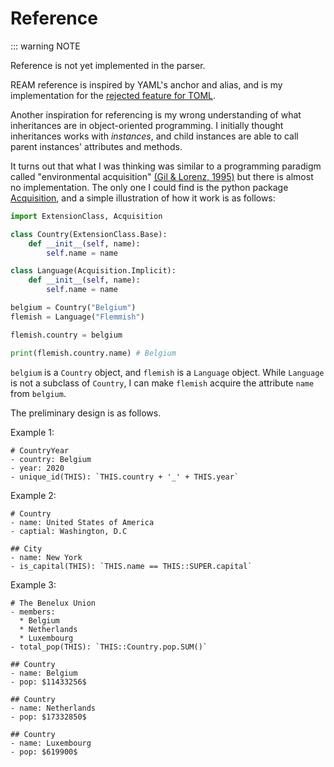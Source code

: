 # Reference
::: warning NOTE

Reference is not yet implemented in the parser.

REAM reference is inspired by YAML's anchor and alias, and is my implementation for the [rejected feature for TOML](https://github.com/toml-lang/toml/issues/13).

Another inspiration for referencing is my wrong understanding of what inheritances are in object-oriented programming.
I initially thought inheritances works with *instances*, and child instances are able to call parent instances' attributes and methods.

It turns out that what I was thinking was similar to a programming paradigm called "environmental acquisition" [(Gil & Lorenz, 1995)](https://www.cs.technion.ac.il/users/wwwb/cgi-bin/tr-get.cgi/1995/LPCR/LPCR9507.pdf) but there is almost no implementation.
The only one I could find is the python package [Acquisition](https://github.com/zopefoundation/Acquisition), and a simple illustration of how it work is as follows:

```python
import ExtensionClass, Acquisition

class Country(ExtensionClass.Base):
    def __init__(self, name):
        self.name = name

class Language(Acquisition.Implicit):
    def __init__(self, name):
        self.name = name

belgium = Country("Belgium")
flemish = Language("Flemmish")

flemish.country = belgium

print(flemish.country.name) # Belgium
```

`belgium` is a `Country` object, and `flemish` is a `Language` object.
While `Language` is not a subclass of `Country`, I can make `flemish` acquire the attribute `name` from `belgium`.

The preliminary design is as follows.

Example 1:
```ream
# CountryYear
- country: Belgium
- year: 2020
- unique_id(THIS): `THIS.country + '_' + THIS.year`
```

Example 2:
```ream
# Country
- name: United States of America
- captial: Washington, D.C

## City
- name: New York
- is_capital(THIS): `THIS.name == THIS::SUPER.capital`
```

Example 3:
```ream
# The Benelux Union
- members:
  * Belgium
  * Netherlands
  * Luxembourg
- total_pop(THIS): `THIS::Country.pop.SUM()`

## Country
- name: Belgium
- pop: $11433256$

## Country
- name: Netherlands
- pop: $17332850$

## Country
- name: Luxembourg
- pop: $619900$
```
